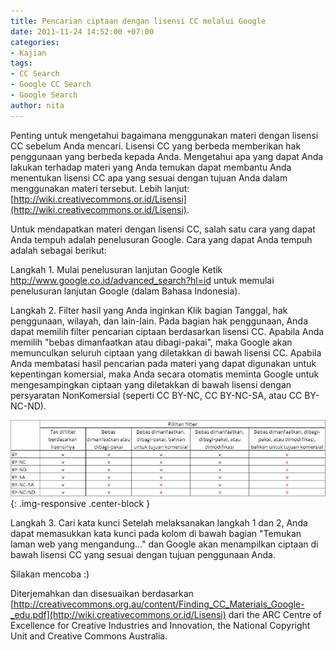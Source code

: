```yaml
---
title: Pencarian ciptaan dengan lisensi CC melalui Google
date: 2011-11-24 14:52:00 +07:00
categories:
- Kajian
tags:
- CC Search
- Google CC Search
- Google Search
author: nita
---
```


Penting untuk mengetahui bagaimana menggunakan materi dengan lisensi CC sebelum Anda mencari. Lisensi CC yang berbeda memberikan hak penggunaan yang berbeda kepada Anda. Mengetahui apa yang dapat Anda lakukan terhadap materi yang Anda temukan dapat membantu Anda menentukan lisensi CC apa yang sesuai dengan tujuan Anda dalam menggunakan materi tersebut. Lebih lanjut: [http://wiki.creativecommons.or.id/Lisensi](http://wiki.creativecommons.or.id/Lisensi).

Untuk mendapatkan materi dengan lisensi CC, salah satu cara yang dapat Anda tempuh adalah penelusuran Google. Cara yang dapat Anda tempuh adalah sebagai berikut:

Langkah 1. Mulai penelusuran lanjutan Google
Ketik http://www.google.co.id/advanced_search?hl=id untuk memulai penelusuran lanjutan Google (dalam Bahasa Indonesia).

Langkah 2. Filter hasil yang Anda inginkan
Klik bagian Tanggal, hak penggunaan, wilayah, dan lain-lain. Pada bagian hak penggunaan, Anda dapat memilih filter pencarian ciptaan berdasarkan lisensi CC. Apabila Anda memilih "bebas dimanfaatkan atau dibagi-pakai", maka Google akan memunculkan seluruh ciptaan yang diletakkan di bawah lisensi CC. Apabila Anda membatasi hasil pencarian pada materi yang dapat digunakan untuk kepentingan komersial, maka Anda secara otomatis meminta Google untuk mengesampingkan ciptaan yang diletakkan di bawah lisensi dengan persyaratan NonKomersial (seperti CC BY-NC, CC BY-NC-SA, atau CC BY-NC-ND).

![pilihan-filter.jpg](/uploads/pilihan-filter.jpg){: .img-responsive .center-block }

Langkah 3. Cari kata kunci
Setelah melaksanakan langkah 1 dan 2, Anda dapat memasukkan kata kunci pada kolom di bawah bagian "Temukan laman web yang mengandung..." dan Google akan menampilkan ciptaan di bawah lisensi CC yang sesuai dengan tujuan penggunaan Anda.

Silakan mencoba :)

Diterjemahkan dan disesuaikan berdasarkan [http://creativecommons.org.au/content/Finding_CC_Materials_Google-_edu.pdf](http://wiki.creativecommons.or.id/Lisensi) dari the ARC Centre of Excellence for Creative Industries and Innovation, the National Copyright Unit and Creative Commons Australia.